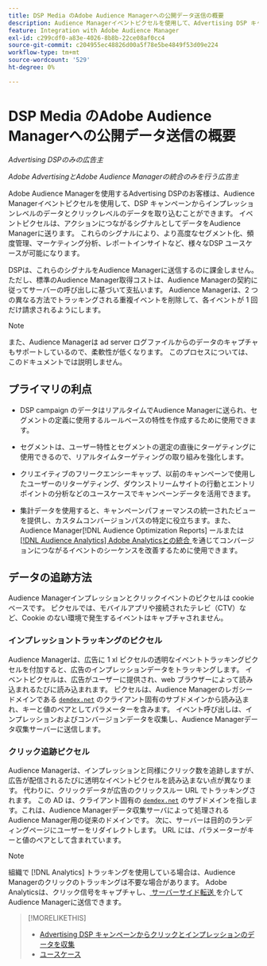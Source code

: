 ```yaml
---
title: DSP Media のAdobe Audience Managerへの公開データ送信の概要
description: Audience Managerイベントピクセルを使用して、Advertising DSP キャンペーンからインプレッションレベルおよびクリックレベルのデータを取り込む方法を説明します
feature: Integration with Adobe Audience Manager
exl-id: c299cdf0-a83e-4026-8b8b-22ce08af0cc4
source-git-commit: c204955ec48826d00a5f78e5be4849f53d09e224
workflow-type: tm+mt
source-wordcount: '529'
ht-degree: 0%

---
```


# DSP Media のAdobe Audience Managerへの公開データ送信の概要

*Advertising DSPのみの広告主*

*Adobe AdvertisingとAdobe Audience Managerの統合のみを行う広告主*

Adobe Audience Managerを使用するAdvertising DSPのお客様は、Audience Managerイベントピクセルを使用して、DSP キャンペーンからインプレッションレベルのデータとクリックレベルのデータを取り込むことができます。 イベントピクセルは、アクションにつながるシグナルとしてデータをAudience Managerに送ります。 これらのシグナルにより、より高度なセグメント化、頻度管理、マーケティング分析、レポートインサイトなど、様々なDSP ユースケースが可能になります。

DSPは、これらのシグナルをAudience Managerに送信するのに課金しません。 ただし、標準のAudience Manager取得コストは、Audience Managerの契約に従ってサーバーの呼び出しに基づいて支払います。 Audience Managerは、2 つの異なる方法でトラッキングされる重複イベントを削除して、各イベントが 1 回だけ請求されるようにします。

>[!NOTE]
>
> また、Audience Managerは ad server ログファイルからのデータのキャプチャもサポートしているので、柔軟性が低くなります。 このプロセスについては、このドキュメントでは説明しません。

## プライマリの利点

* DSP campaign のデータはリアルタイムでAudience Managerに送られ、セグメントの定義に使用するルールベースの特性を作成するために使用できます。

* セグメントは、ユーザー特性とセグメントの選定の直後にターゲティングに使用できるので、リアルタイムターゲティングの取り組みを強化します。

* クリエイティブのフリークエンシーキャップ、以前のキャンペーンで使用したユーザーのリターゲティング、ダウンストリームサイトの行動とエントリポイントの分析などのユースケースでキャンペーンデータを活用できます。

* 集計データを使用すると、キャンペーンパフォーマンスの統一されたビューを提供し、カスタムコンバージョンパスの特定に役立ちます。また、Audience Manager[!DNL Audience Optimization Reports] ールまたは [[!DNL Audience Analytics] Adobe Analyticsとの統合 ](/help/integrations/audience-manager/audience-analytics.md) を通じてコンバージョンにつながるイベントのシーケンスを改善するために使用できます。

## データの追跡方法

Audience Managerインプレッションとクリックイベントのピクセルは cookie ベースです。 ピクセルでは、モバイルアプリや接続されたテレビ（CTV）など、Cookie のない環境で発生するイベントはキャプチャされません。<!-- 6/24: CTV inventory isn't clickable, and impression tracking would be lost when we convert users from IP to cookies. -->

### インプレッショントラッキングのピクセル

Audience Managerは、広告に 1 xl ピクセルの透明なイベントトラッキングピクセルを付加すると、広告のインプレッションデータをトラッキングします。 イベントピクセルは、広告がユーザーに提供され、web ブラウザーによって読み込まれるたびに読み込まれます。 ピクセルは、Audience Managerのレガシードメインである [`demdex.net`](https://experienceleague.adobe.com/docs/audience-manager/user-guide/reference/demdex-calls.html?lang=ja) のクライアント固有のサブドメインから読み込まれ、キーと値のペアとしてパラメーターを含みます。 イベント呼び出しは、インプレッションおよびコンバージョンデータを収集し、Audience Managerデータ収集サーバーに送信します。

### クリック追跡ピクセル

Audience Managerは、インプレッションと同様にクリック数を追跡しますが、広告が配信されるたびに透明なイベントピクセルを読み込まない点が異なります。 代わりに、クリックデータが広告のクリックスルー URL でトラッキングされます。 この AD は、クライアント固有の [`demdex.net`](https://experienceleague.adobe.com/docs/audience-manager/user-guide/reference/demdex-calls.html?lang=ja) のサブドメインを指します。これは、Audience Managerデータ収集サーバによって処理されるAudience Manager用の従来のドメインです。 次に、サーバーは目的のランディングページにユーザーをリダイレクトします。 URL には、パラメーターがキーと値のペアとして含まれています。

>[!NOTE]
>
>組織で [!DNL Analytics] トラッキングを使用している場合は、Audience Managerのクリックのトラッキングは不要な場合があります。 Adobe Analyticsは、クリック信号をキャプチャし、[ サーバーサイド転送 ](https://experienceleague.adobe.com/docs/analytics/admin/admin-tools/server-side-forwarding/ssf.html?lang=ja) を介してAudience Managerに送信できます。

>[!MORELIKETHIS]
>
>* [Advertising DSP キャンペーンからクリックとインプレッションのデータを収集 ](collect.md)
>* [ ユースケース ](use-cases.md)
